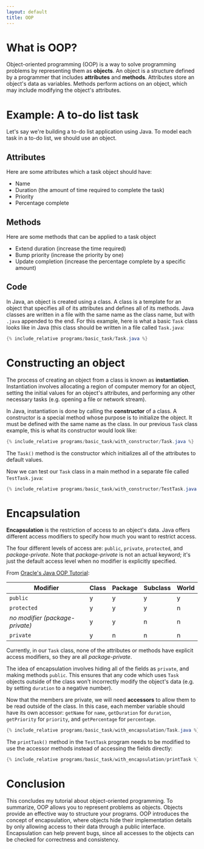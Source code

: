 ```yaml
---
layout: default
title: OOP
---
```


# What is OOP?

Object-oriented programming (OOP) is a way to solve programming problems by representing them as **objects**. An object is a structure defined by a programmer that includes **attributes** and **methods**. Attributes store an object's data as variables. Methods perform actions on an object, which may include modifying the object's attributes.

# Example: A to-do list task

Let's say we're building a to-do list application using Java. To model each task in a to-do list, we should use an object.

## Attributes
Here are some attributes which a task object should have:
- Name
- Duration (the amount of time required to complete the task)
- Priority
- Percentage complete

## Methods
Here are some methods that can be applied to a task object 
- Extend duration (increase the time required)
- Bump priority (increase the priority by one)
- Update completion (increase the percentage complete by a specific amount)

## Code
In Java, an object is created using a class. A class is a template for an object that specifies all of its attributes and defines all of its methods. Java classes are written in a file with the same name as the class name, but with `.java` appended to the end. For this example, here is what a basic `Task` class looks like in Java (this class should be written in a file called `Task.java`:

```java
{% include_relative programs/basic_task/Task.java %}
```

# Constructing an object

The process of creating an object from a class is known as **instantiation**. Instantiation involves allocating a region of computer memory for an object, setting the initial values for an object's attributes, and performing any other necessary tasks (e.g. opening a file or network stream).

In Java, instantiation is done by calling the **constructor** of a class. A constructor is a special method whose purpose is to initialize the object. It must be defined with the same name as the class. In our previous `Task` class example, this is what its constructor would look like:

```java
{% include_relative programs/basic_task/with_constructor/Task.java %}
```

The `Task()` method is the constructor which initializes all of the attributes to default values.

Now we can test our `Task` class in a main method in a separate file called `TestTask.java`:

```java
{% include_relative programs/basic_task/with_constructor/TestTask.java %}
```

# Encapsulation

**Encapsulation** is the restriction of access to an object's data. Java offers different access modifiers to specify how much you want to restrict access. 

The four different levels of access are: `public`, `private`, `protected`, and *package-private*. Note that *package-private* is not an actual keyword; it's just the default access level when no modifier is explicitly specified.

From [Oracle's Java OOP Tutorial](https://docs.oracle.com/javase/tutorial/java/javaOO/accesscontrol.html):

|Modifier|Class|Package|Subclass|World|
|--------|-----|-------|--------|-----|
|`public`|y|y|y|y|
|`protected`|y|y|y|n|
|*no modifier (package-private)*|y|y|n|n|
|`private`|y|n|n|n|

Currently, in our `Task` class, none of the attributes or methods have explicit access modifiers, so they are all *package-private*.

The idea of encapsulation involves hiding all of the fields as `private`, and making methods `public`. This ensures that any code which uses `Task` objects outside of the class won't incorrectly modify the object's data (e.g. by setting `duration` to a negative number).

Now that the members are private, we will need **accessors** to allow them to be read outside of the class. In this case, each member variable should have its own accessor: `getName` for `name`, `getDuration` for `duration`, `getPriority` for `priority`, and `getPercentage` for `percentage`.

```java
{% include_relative programs/basic_task/with_encapsulation/Task.java %}
```

The `printTask()` method in the `TestTask` program needs to be modified to use the accessor methods instead of accessing the fields directly:

```java
{% include_relative programs/basic_task/with_encapsulation/printTask %}
```

# Conclusion

This concludes my tutorial about object-oriented programming. To summarize, OOP allows you to represent problems as objects. Objects provide an effective way to structure your programs. OOP introduces the concept of encapsulation, where objects hide their implementation details by only allowing access to their data through a public interface. Encapsulation can help prevent bugs, since all accesses to the objects can be checked for correctness and consistency.
